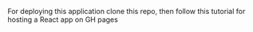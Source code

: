 For deploying this application clone this repo, then follow this tutorial for hosting a React app on GH pages
